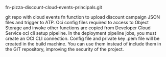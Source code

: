 fn-pizza-discount-cloud-events-principals.git

git repo with cloud events fn function to upload discount campaign JSON files and trigger to ATP.
Oci config files required to access to Object Storage and invoke other functions are copied from Developer Cloud Service oci cli setup pipeline.
In the deployment pipeline jobs, you must create an OCI CLI connection. Config file and private key .pem file will be created in the build machine. 
You can use them instead of include them in the GIT repository, improving the security of the project.
